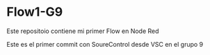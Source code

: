 # Flow1-G9
Este repositoio contiene mi primer Flow en Node Red

Este es el primer commit con SoureControl desde VSC en el grupo 9
